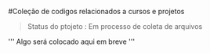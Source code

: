 #Coleção de codigos relacionados a cursos e projetos
  
  
  > Status do ptojeto : Em processo de coleta de arquivos 
  
  '''
  Algo será colocado aqui em breve 
  '''
  
  
  
  
